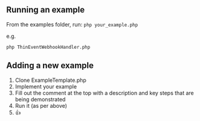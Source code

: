 ## Running an example

From the examples folder, run:
`php your_example.php`

e.g.

`php ThinEventWebhookHandler.php`

## Adding a new example

1. Clone ExampleTemplate.php
2. Implement your example
3. Fill out the comment at the top with a description and key steps that are being demonstrated
4. Run it (as per above)
5. 👍
